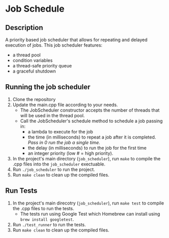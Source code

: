 # Job Schedule
## Description
A priority based job scheduler that allows for repeating and delayed execution of jobs. This job scheduler features:
- a thread pool
- condition variables
- a thread-safe priority queue
- a graceful shutdown

## Running the job scheduler
1. Clone the repository
2. Update the main.cpp file according to your needs.
   - The JobScheduler constructor accepts the number of threads that will be used in the thread pool.
   - Call the JobScheduler's schedule method to schedule a job passing in:
      -  a lambda to execute for the job
      -  the time (in milliseconds) to repeat a job after it is completed. _Pass in 0 run the job a single time._
      -  the delay (in milliseconds) to run the job for the first time
      -  an integer priority (low # = high priority).
3. In the project's main directory (`job_scheduler`), run `make` to compile the .cpp files into the `job_scheduler` exectuable.
4. Run `./job_scheduler` to run the project.
5. Run `make clean` to clean up the compiled files.

## Run Tests
1. In the project's main direcotry (`job_scheduler`), run `make test` to compile the .cpp files to run the tests.
   - The tests run using Google Test which Homebrew can install using `brew install googletest`.
2. Run `./test_runner` to run the tests.
3. Run `make clean` to clean up the compiled files.
